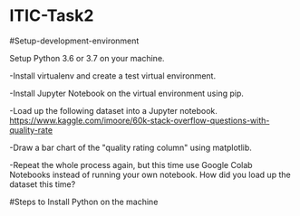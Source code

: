 # ITIC-Task2

#Setup-development-environment

Setup Python 3.6 or 3.7 on your machine.

-Install virtualenv and create a test virtual environment.

-Install Jupyter Notebook on the virtual environment using pip.

-Load up the following dataset into a Jupyter notebook. https://www.kaggle.com/imoore/60k-stack-overflow-questions-with-quality-rate

-Draw a bar chart of the "quality rating column" using matplotlib.

-Repeat the whole process again, but this time use Google Colab Notebooks instead of running your own notebook. How did you load up the dataset this time?

#Steps to Install Python on the machine
